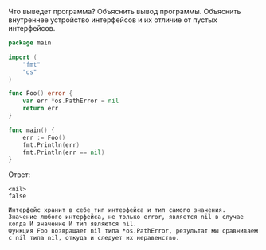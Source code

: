 Что выведет программа? Объяснить вывод программы. Объяснить внутреннее устройство интерфейсов и их отличие от пустых интерфейсов.

```go
package main

import (
	"fmt"
	"os"
)

func Foo() error {
	var err *os.PathError = nil
	return err
}

func main() {
	err := Foo()
	fmt.Println(err)
	fmt.Println(err == nil)
}
```

Ответ:
```
<nil>
false

Интерфейс хранит в себе тип интерфейса и тип самого значения.
Значение любого интерфейса, не только error, является nil в случае когда И значение И тип являются nil.
Функция Foo возвращает nil типа *os.PathError, результат мы сравниваем с nil типа nil, откуда и следует их неравенство.

```

